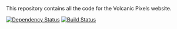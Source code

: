 This repository contains all the code for the Volcanic Pixels website.

[![Dependency Status](https://gemnasium.com/volcanicpixels/volcanicpixels.png)](https://gemnasium.com/volcanicpixels/volcanicpixels)
[![Build Status](https://travis-ci.org/volcanicpixels/volcanicpixels.png)](https://travis-ci.org/volcanicpixels/volcanicpixels)

